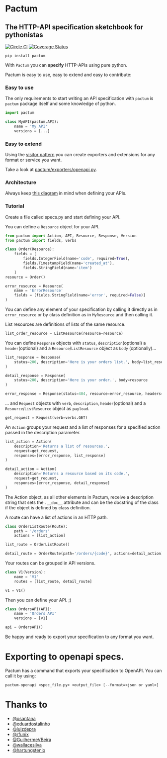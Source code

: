 # Pactum
## The HTTP-API specification sketchbook for pythonistas

[![Circle CI](https://circleci.com/gh/pactum-org/pactum.svg?style=svg)](https://circleci.com/gh/pactum-org/pactum)
[![Coverage Status](https://coveralls.io/repos/github/pactum-org/pactum/badge.svg?branch=master)](https://coveralls.io/github/pactum-org/pactum?branch=master)

```shell
pip install pactum
```

With `Pactum` you can **specify** HTTP-APIs using pure python.

Pactum is easy to use, easy to extend and easy to contribute:

### Easy to use

The only requirements to start writing an API specification with `pactum`
is `pactum` package itself and some knowledge of python.

```python
import pactum

class MyAPI(pactum.API):
    name = 'My API'
    versions = [...]
```

### Easy to extend

Using the [visitor pattern](http://wiki.c2.com/?VisitorPattern) you can create
exporters and extensions for any format or service you want.

Take a look at [pactum/exporters/openapi.py](https://github.com/pactum-org/pactum/blob/master/pactum/exporters/openapi.py).

### Architecture

Always keep [this diagram](https://github.com/pactum-org/pactum/wiki/Architecture-Diagram) in mind when defining your APIs.


### Tutorial

Create a file called specs.py and start defining your API.

You can define a `Resource` object for your API.

```python
from pactum import Action, API, Resource, Response, Version
from pactum import fields, verbs

class Order(Resource):
    fields = [
        fields.IntegerField(name='code', required=True),
        fields.TimestampField(name='created_at'),
        fields.StringField(name='item')
    ]
resource = Order()

error_resource = Resource(
    name = 'ErrorResource'
    fields = [fields.StringField(name='error', required=False)]
)
```
You can define any element of your specification by calling it directly as in
`error_resource` or by class definition as in `MyResource` and then calling it.


List resources are definitions of lists of the same resource.
```python
list_order_resource = ListResource(resource=resource)
```

You can define `Response` objects with `status`, `description`(optional)  a
`header`(optional) and a `Resource`/`ListResource` object as `body` (optionally)...

```python
list_response = Response(
    status=200, description='Here is your orders list.', body=list_resource
)

detail_response = Response(
    status=200, description='Here is your order.', body=resource
)

error_response = Response(status=404, resource=error_resource, headers=[('Content-type': 'application-json')])
```

... and `Request` objects with `verb`, `description`, `header`(optional) and a `Resource`/`ListResource`
object as `payload`.

```python
get_request = Request(verb=verbs.GET)
```

An `Action` groups your request and a list of responses for a specified action passed in the description parameter.
```python
list_action = Action(
    description='Returns a list of resources.',
    request=get_request,
    responses=[error_response, list_response]
)

detail_action = Action(
    description='Returns a resource based on its code.',
    request=get_request,
    responses=[error_response, detail_response]
)


```
The Action object, as all other elements in Pactum, receive a description string
that sets the `.__doc__` attribute and can be the docstring of the class
if the object is defined by class definition.

A route can have a list of actions in an HTTP path.
```python
class OrderListRoute(Route):
    path = '/orders'
    actions = [list_action]

list_route = OrderListRoute()

detail_route = OrderRoute(path='/orders/{code}', actions=detail_action)
```

Your routes can be grouped in API versions.
```python
class V1(Version):
    name = 'V1'
    routes = [list_route, detail_route]

v1 = V1()
```
Then you can define your API. ;)
```python
class OrdersAPI(API):
    name = 'Orders API'
    versions = [v1]

api = OrdersAPI()
```

Be happy and ready to export your specification to any format you want.


# Exporting to openapi specs.

Pactum has a command that exports your specification to OpenAPI. You can call it by using:

```
pactum-openapi <spec_file.py> <output_file> [--format=<json or yaml>]
```


# Thanks to

* [@osantana](https://github.com/osantana)
* [@eduardostalinho](https://github.com/eduardostalinho)
* [@luizdepra](https://github.com/luizdepra)
* [@rfunix](https://github.com/rfunix)
* [@GuilhermeVBeira](https://github.com/GuilhermeVBeira)
* [@wallacesilva](https://github.com/wallacesilva)
* [@hartungstenio](https://github.com/hartungstenio)

